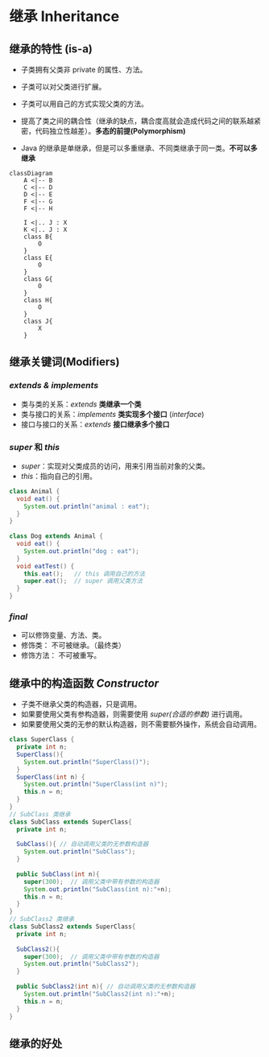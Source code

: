 # 继承 Inheritance

## 继承的特性 (is-a)
+ 子类拥有父类非 private 的属性、方法。

+ 子类可以对父类进行扩展。

+ 子类可以用自己的方式实现父类的方法。

+ 提高了类之间的耦合性（继承的缺点，耦合度高就会造成代码之间的联系越紧密，代码独立性越差）。**多态的前提(Polymorphism)**

+ Java 的继承是单继承，但是可以多重继承、不同类继承于同一类。**不可以多继承**

```mermaid
classDiagram
    A <|-- B
    C <|-- D
    D <|-- E
    F <|-- G
    F <|-- H

    I <|.. J : X
    K <|.. J : X
    class B{
        O
    }
    class E{
        O
    }
    class G{
        O
    }
    class H{
        O
    }
    class J{
        X
    }
```

## 继承关键词(Modifiers) 

### *extends & implements*
+ 类与类的关系：*extends* **类继承一个类**
+ 类与接口的关系：*implements* **类实现多个接口** (*interface*)
+ 接口与接口的关系：*extends* **接口继承多个接口**

### *super* 和 *this*
+ *super*：实现对父类成员的访问，用来引用当前对象的父类。
+ *this*：指向自己的引用。

```Java
class Animal {
  void eat() {
    System.out.println("animal : eat");
  }
}
 
class Dog extends Animal {
  void eat() {
    System.out.println("dog : eat");
  }
  void eatTest() {
    this.eat();   // this 调用自己的方法
    super.eat();  // super 调用父类方法
  }
}
```
### *final*
+ 可以修饰变量、方法、类。
+ 修饰类： 不可被继承。（最终类）
+ 修饰方法： 不可被重写。

## 继承中的构造函数 *Constructor*
+ 子类不继承父类的构造器，只是调用。
+ 如果要使用父类有参构造器，则需要使用 *super(合适的参数)* 进行调用。
+ 如果要使用父类的无参的默认构造器，则不需要额外操作，系统会自动调用。

```Java
class SuperClass {
  private int n;
  SuperClass(){
    System.out.println("SuperClass()");
  }
  SuperClass(int n) {
    System.out.println("SuperClass(int n)");
    this.n = n;
  }
}
// SubClass 类继承
class SubClass extends SuperClass{
  private int n;
  
  SubClass(){ // 自动调用父类的无参数构造器
    System.out.println("SubClass");
  }  
  
  public SubClass(int n){ 
    super(300);  // 调用父类中带有参数的构造器
    System.out.println("SubClass(int n):"+n);
    this.n = n;
  }
}
// SubClass2 类继承
class SubClass2 extends SuperClass{
  private int n;
  
  SubClass2(){
    super(300);  // 调用父类中带有参数的构造器
    System.out.println("SubClass2");
  }  
  
  public SubClass2(int n){ // 自动调用父类的无参数构造器
    System.out.println("SubClass2(int n):"+n);
    this.n = n;
  }
}
```

## 继承的好处
